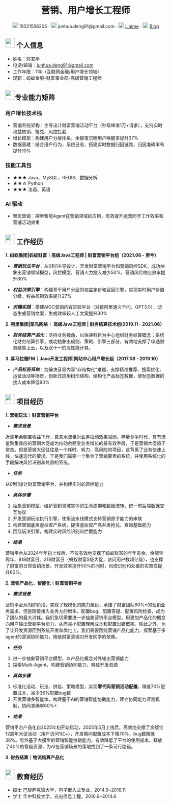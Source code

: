  <center>
     <h1>营销、用户增长工程师</h1>
     <div>
         <span>
             <img src="assets/phone-solid.svg" width="18px">
             15021556205
         </span>
         ·
         <span>
             <img src="assets/envelope-solid.svg" width="18px">
             junhua.deng91@gmail.com
         </span>
         ·
         <span>
             <img src="assets/github-brands.svg" width="18px">
             <a href="https://github.com/l-aime">L'aime</a>
         </span>
         ·
         <span>
             <img src="assets/rss-solid.svg" width="18px">
             <a href="#">Blog</a>
         </span>
     </div>
 </center>

## <img src="assets/info-circle-solid.svg" width="30px"> 个人信息 

- 姓名：邓君华
- 电话/邮箱：junhua.deng91@gmail.com
- 工作年限：7年（互联网金融/用户增长领域）
- 现职：蚂蚁金服-财富事业部-高级营销工程师
  
## <img src="assets/tools-solid.svg" width="30px">专业能力矩阵
### 用户增长技术栈
- 营销系统架构：主导设计财富营销活动平台（秒级峰值1万+请求），支持实时权益核销、抢兑、风控拦截
- 增长模型：构建用户分层体系，余额宝沉睡用户唤醒率提升37%
- 数据基建：结合用户行为，系统日志，搭建实时数据归因链路，归因准确率有提升10%

### 技能工具包
- ★★★ Java、MySQL、REDIS、数据分析
- ★★☆ Python
- ★★★ 法语、英语

### AI 驱动

- 智能营销：探索智能Agent在营销领域的应用，有效提升运营同学工作效率和营销活动效果

## <img src="assets/briefcase-solid.svg" width="30px"> 工作经历

**1. 蚂蚁集团|蚂蚁财富｜高级Java工程师 | 财富营销平台组（2021.06 - 至今）**
  
- ***营销玩法平台***：从0到1主导设计、开发财富营销平台和营销风控SDK，成功抽象出营销领域模型，风控模型，营销人力投入减少50%，营销风险响应效率提升60%

- ***权益决策引擎***：构建基于用户分层的权益定价和召回引擎，实现实时用户价值分级，权益核销效率提升27%

- ***前瞻实践***：搭建AIGC营销内容实验平台（对接阿里通义千问、GPT3.5），动态生成营销文案，生成效率较人工文案提升30%

**2. 阿里集团|菜鸟网络｜ 高级Java工程师 | 财务结算技术组(2019.11 - 2021.06）**

- ***财务结算产品化***：坚持业务视角，以快递科目为中心组织财务结算概念；系统化财务结算引擎，成功抽象出规则、策略、引擎三部分，有效地支撑了申通财务结算上云，以及双十一的高性能计算。

**3. 喜马拉雅FM｜Java开发工程师|网站中心用户增长组（2017.08 - 2019.10）**

- ***产品标签系统***：为解决音频内容"非结构化"难题，支撑精准推荐、搜索优化、运营活动等场景，创新式应用树形结构，结构化产品标签数据，使标签数据的接入成本降低90%


## <img src="assets/project-diagram-solid.svg" width="30px"> 项目经历

**1. 营销玩法｜财富营销平台**

- ***需求背景***
  
近些年余额宝收益下行，自来水流量对业务拉动效果减弱。存量竞争时代，具有流量聚集效应的营销大促成为拉动余额宝业务增长的最有效手段，于是营销大促趋于常态。但是营销大促往往是一个耗时、耗力、高风险的项目，这背离了业务快速上线，快速迭代的要求。于是我们需要一个集合了营销要素的系统，并使用系统化的手段解决风险识别和处置的系统。

- ***任务***
  
从0到1设计财富营销平台，并构建实时的风控能力

- ***具体步骤***
  
1. 抽象营销模型，维护营销领域实体的生命周期和数据流转，统一前后端数据交互协议
2. 开发营销玩法执行引擎，使用流水线模式支持营销原子能力的串联
3. 构建营销底层虚拟资产系统，提供虚拟资产高并发抢兑、查询基础能力
4. 围绕玩法引擎，构建实时风险识别和拦截能力
   
- ***结果***

营销平台从2024年年初上线后，不仅有效地支撑了蚂蚁财富的年年有余、余额宝周年、818财富日、218财富日（蚂蚁财富S级大促，访问用户数超亿级），也支撑了财富的日常营销场景。开发效率提升50%的同时，风控识别和处置的实效性提升60%。
  
**2. 营销产品化、智能化｜财富营销平台**

- ***需求背景***

营销平台从0到1阶段，实现了规模化的能力建设，承接了财富团队80%+的营销业务需求。但是随着接入业务方的增多，配置bug、配置答疑、配置风险检查，成为了团队的最大消耗。我们急切需要进一步抽象营销平台模型，用更加产品化的概念向用户输出营销平台能力，从而减小配置理解成本和配置出错概率。除此之外，为了让开发资源回到系统开发和优化上，我们需要围绕营销产品化能力，探索基于多agent的营销协同能力，降低财富营销对开发同学的依赖。

- ***任务***
1. 进一步抽象营销平台模型，以产品化概念对外输出营销能力
2. 探索Multi-Agent，构建营销协同能力，释放开发资源
                                    
- ***具体步骤***
1. 标准化活动、玩法、供给、策略模型，实现**零代码营销活动配置**，降低70%配置成本，减少36%配置bug数
2. 开发营销多智能体，构建基于AI的营销智能协助能力，建立协同能力评测机制，协同准确率60%+
   
- ***结果***

营销平台产品化自2025年初开始启动，2025年5月上线后，高效地支撑了余额宝12周年大促活动（用户访问1亿+），开发期间配置成本下降70%，bug数降低36%。另外基于大模型的营销智能协助能力，有效降低了平台的使用成本，释放了40%的答疑资源，为AI在营销场景的落地找到了一条可行路径。

**3. 财务结算｜物流结算产品化** 

## <img src="assets/graduation-cap-solid.svg" width="30px"> 教育经历
- 硕士 巴黎萨克雷大学，电子嵌入式专业，2014.9~2016.11
- 学士 华中科技大学，光电信息工程，2010.9~2014.6
